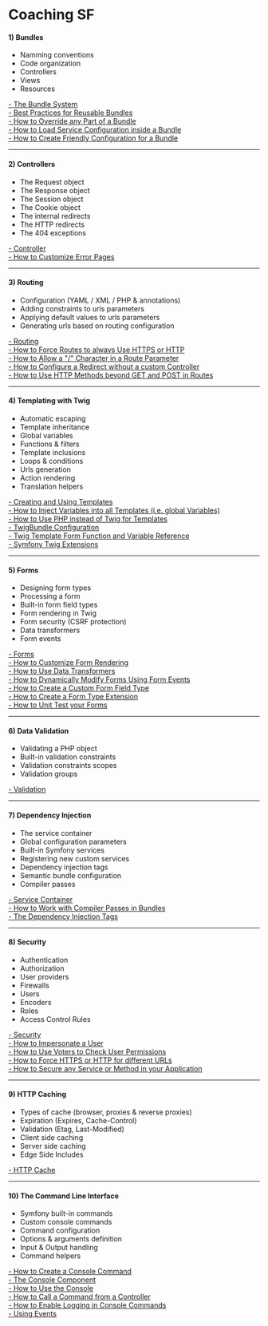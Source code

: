 Coaching SF
===========================

#### **1) Bundles**
* Namming conventions  
* Code organization  
* Controllers  
* Views  
* Resources    

[- The Bundle System](https://symfony.com/doc/2.3/book/bundles.html)  
[- Best Practices for Reusable Bundles](https://symfony.com/doc/2.3/cookbook/bundles/best_practices.html)  
[- How to Override any Part of a Bundle](https://symfony.com/doc/2.3/cookbook/bundles/override.html)  
[- How to Load Service Configuration inside a Bundle](https://symfony.com/doc/2.3/cookbook/bundles/extension.html)  
[- How to Create Friendly Configuration for a Bundle](https://symfony.com/doc/2.3/cookbook/bundles/configuration.html)  

---

#### **2) Controllers**
* The Request object  
* The Response object  
* The Session object  
* The Cookie object  
* The internal redirects  
* The HTTP redirects  
* The 404 exceptions  

[- Controller](https://symfony.com/doc/2.3/book/controller.html)  
[- How to Customize Error Pages](https://symfony.com/doc/2.3/cookbook/controller/error_pages.html)  

---

#### **3) Routing**
* Configuration (YAML / XML / PHP & annotations)  
* Adding constraints to urls parameters  
* Applying default values to urls parameters  
* Generating urls based on routing configuration  

[- Routing](https://symfony.com/doc/2.3/book/routing.html)  
[- How to Force Routes to always Use HTTPS or HTTP](https://symfony.com/doc/2.3/cookbook/routing/scheme.html)  
[- How to Allow a "/" Character in a Route Parameter](https://symfony.com/doc/2.3/cookbook/routing/slash_in_parameter.html)  
[- How to Configure a Redirect without a custom Controller](https://symfony.com/doc/2.3/cookbook/routing/redirect_in_config.html)  
[- How to Use HTTP Methods beyond GET and POST in Routes](https://symfony.com/doc/2.3/cookbook/routing/method_parameters.html)  

---

#### **4) Templating with Twig**
* Automatic escaping  
* Template inheritance  
* Global variables  
* Functions & filters  
* Template inclusions  
* Loops & conditions  
* Urls generation  
* Action rendering  
* Translation helpers

[- Creating and Using Templates](https://symfony.com/doc/2.3/book/templating.html)  
[- How to Inject Variables into all Templates (i.e. global Variables)](https://symfony.com/doc/2.3/cookbook/templating/global_variables.html)  
[- How to Use PHP instead of Twig for Templates](https://symfony.com/doc/2.3/cookbook/templating/PHP.html)  
[- TwigBundle Configuration](https://symfony.com/doc/2.3/reference/configuration/twig.html)  
[- Twig Template Form Function and Variable Reference](https://symfony.com/doc/2.3/reference/forms/twig_reference.html)  
[- Symfony Twig Extensions](https://symfony.com/doc/2.3/reference/twig_reference.html)  

---

#### **5) Forms**
* Designing form types  
* Processing a form  
* Built-in form field types  
* Form rendering in Twig  
* Form security (CSRF protection)  
* Data transformers  
* Form events  

[- Forms](https://symfony.com/doc/2.3/book/forms.html)  
[- How to Customize Form Rendering](https://symfony.com/doc/2.3/cookbook/form/form_customization.html)  
[- How to Use Data Transformers](https://symfony.com/doc/2.3/cookbook/form/data_transformers.html)  
[- How to Dynamically Modify Forms Using Form Events](https://symfony.com/doc/2.3/cookbook/form/dynamic_form_modification.html)  
[- How to Create a Custom Form Field Type](https://symfony.com/doc/2.3/cookbook/form/create_custom_field_type.html)  
[- How to Create a Form Type Extension](https://symfony.com/doc/2.3/cookbook/form/create_form_type_extension.html)  
[- How to Unit Test your Forms](https://symfony.com/doc/2.3/cookbook/form/unit_testing.html)  

---

#### **6) Data Validation** 
* Validating a PHP object  
* Built-in validation constraints  
* Validation constraints scopes  
* Validation groups  

[- Validation](https://symfony.com/doc/2.3/book/validation.html)  

---

#### **7) Dependency Injection** 
* The service container  
* Global configuration parameters  
* Built-in Symfony services  
* Registering new custom services  
* Dependency injection tags  
* Semantic bundle configuration  
* Compiler passes  

[- Service Container](https://symfony.com/doc/2.3/book/service_container.html)  
[- How to Work with Compiler Passes in Bundles](https://symfony.com/doc/2.3/cookbook/service_container/compiler_passes.html)  
[- The Dependency Injection Tags](https://symfony.com/doc/2.3/reference/dic_tags.html)  

---

#### **8) Security**
* Authentication  
* Authorization  
* User providers  
* Firewalls  
* Users  
* Encoders  
* Roles  
* Access Control Rules  

[- Security](https://symfony.com/doc/2.3/book/security.html)  
[- How to Impersonate a User](https://symfony.com/doc/2.3/cookbook/security/impersonating_user.html)  
[- How to Use Voters to Check User Permissions](https://symfony.com/doc/2.3/cookbook/security/voters.html)  
[- How to Force HTTPS or HTTP for different URLs](https://symfony.com/doc/2.3/cookbook/security/force_https.html)  
[- How to Secure any Service or Method in your Application](https://symfony.com/doc/2.3/cookbook/security/securing_services.html)  

---

#### **9) HTTP Caching**
* Types of cache (browser, proxies & reverse proxies)  
* Expiration (Expires, Cache-Control)  
* Validation (Etag, Last-Modified)  
* Client side caching  
* Server side caching  
* Edge Side Includes 

[- HTTP Cache](https://symfony.com/doc/2.3/book/http_cache.html)  

---

#### **10) The Command Line Interface**
* Symfony built-in commands  
* Custom console commands  
* Command configuration  
* Options & arguments definition  
* Input & Output handling  
* Command helpers  

[- How to Create a Console Command](https://symfony.com/doc/2.3/cookbook/console/console_command.html)  
[- The Console Component](https://symfony.com/doc/2.3/components/console/introduction.html)  
[- How to Use the Console](https://symfony.com/doc/2.3/cookbook/console/usage.html)  
[- How to Call a Command from a Controller](https://symfony.com/doc/2.3/cookbook/console/command_in_controller.html)  
[- How to Enable Logging in Console Commands](https://symfony.com/doc/2.3/cookbook/console/logging.html)  
[- Using Events](https://symfony.com/doc/2.3/components/console/events.html)  
